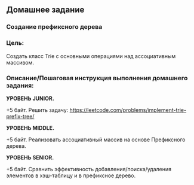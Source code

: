 ## Домашнее задание

### Создание префиксного дерева
### Цель:

Создать класс Trie с основными операциями над ассоциативным массивом.

### Описание/Пошаговая инструкция выполнения домашнего задания:

**УРОВЕНЬ JUNIOR.**

+5 байт. Решить задачу: https://leetcode.com/problems/implement-trie-prefix-tree/

**УРОВЕНЬ MIDDLE.**

+5 байт. Реализовать ассоциативный массив на основе Префиксного дерева.

**УРОВЕНЬ SENIOR.**

+5 байт. Сравнить эффективность добавления/поиска/удаления элементов в хэш-таблицу и в префиксное дерево.
